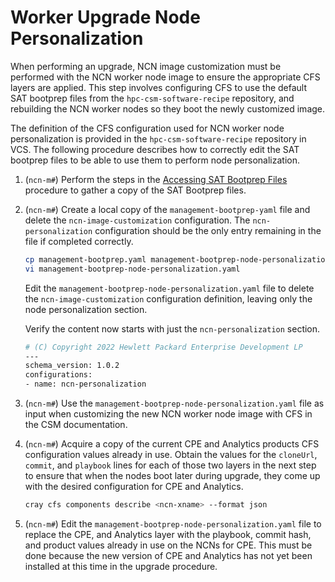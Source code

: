 # Worker Upgrade Node Personalization

When performing an upgrade, NCN image customization must be performed with the NCN worker node image to ensure the appropriate CFS layers are applied.
This step involves configuring CFS to use the default SAT bootprep files from the `hpc-csm-software-recipe` repository, and rebuilding the NCN worker nodes so they boot the newly customized image.

The definition of the CFS configuration used for NCN worker node personalization is provided in the `hpc-csm-software-recipe` repository in VCS. The following procedure describes how to correctly edit the SAT bootprep files to be able to use them to perform node personalization.

1. (`ncn-m#`) Perform the steps in the [Accessing SAT Bootprep Files](Accessing_Sat_Bootprep_Files.md) procedure to gather a copy of the SAT Bootprep files.

1. (`ncn-m#`) Create a local copy of the `management-bootprep-yaml` file and delete the `ncn-image-customization` configuration. The `ncn-personalization` configuration should  be the only entry remaining in the file if completed correctly.

    ```bash
    cp management-bootprep.yaml management-bootprep-node-personalization.yaml
    vi management-bootprep-node-personalization.yaml
    ```

    Edit the `management-bootprep-node-personalization.yaml` file to delete the `ncn-image-customization` configuration definition, leaving only the node personalization section.

    Verify the content now starts with just the `ncn-personalization` section.

    ```bash
    # (C) Copyright 2022 Hewlett Packard Enterprise Development LP
    ---
    schema_version: 1.0.2
    configurations:
    - name: ncn-personalization
    ```

1. (`ncn-m#`) Use the `management-bootprep-node-personalization.yaml` file as input when customizing the new NCN worker node image with CFS in the CSM documentation.

1. (`ncn-m#`) Acquire a copy of the current CPE and Analytics products CFS configuration values already in use. Obtain the values for the `cloneUrl`, `commit`, and `playbook` lines for each of those two layers in the next step to ensure that when the nodes boot later during upgrade, they come up with the desired configuration for CPE and Analytics.

    ```bash
    cray cfs components describe <ncn-xname> --format json
    ```

1. (`ncn-m#`) Edit the `management-bootprep-node-personalization.yaml` file to replace the CPE, and Analytics  layer with the playbook, commit hash, and product values already in use on the NCNs for CPE. This must be done because the new version of CPE and Analytics has not yet been installed at this time in the upgrade procedure.
